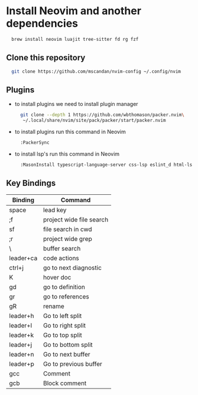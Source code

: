 # Install Neovim and another dependencies
  ```sh
    brew install neovim luajit tree-sitter fd rg fzf
  ```


## Clone this repository
  ```sh
    git clone https://github.com/mscandan/nvim-config ~/.config/nvim
  ```

## Plugins
  - to install plugins we need to install plugin manager
    ```sh
      git clone --depth 1 https://github.com/wbthomason/packer.nvim\
       ~/.local/share/nvim/site/pack/packer/start/packer.nvim
    ```
  - to install plugins run this command in Neovim
      ```sh
        :PackerSync
      ```
  - to install lsp's run this command in Neovim
      ```sh
        :MasonInstall typescript-language-server css-lsp eslint_d html-lsp lua-language-server tailwindcss-language-server gopls rust-analyzer
      ```
      
## Key Bindings
  | Binding | Command |
  | --- | --- |
  | space | lead key |
  | ;f | project wide file search |
  | sf | file search in cwd |
  | ;r | project wide grep |
  | \\ | buffer search |
  | leader+ca | code actions |
  | ctrl+j | go to next diagnostic |
  | K | hover doc |
  | gd | go to definition |
  | gr | go to references |
  | gR | rename |
  | leader+h | Go to left split |
  | leader+l | Go to right split |
  | leader+k | Go to top split |
  | leader+j | Go to bottom split |
  | leader+n | Go to next buffer |
  | leader+p | Go to previous buffer |
  | gcc | Comment |
  | gcb | Block comment |
        
